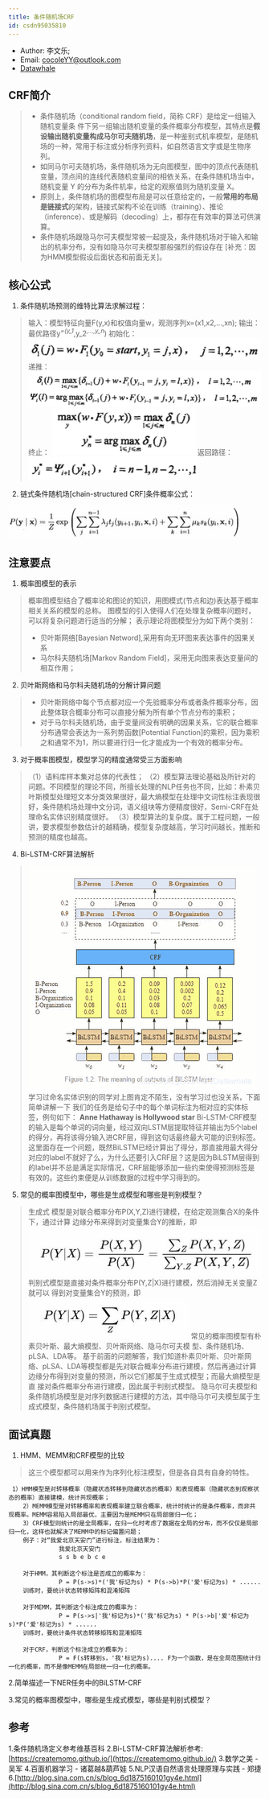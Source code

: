 ```yaml
---
title: 条件随机场CRF
id: csdn95035810
---
```


*   Author: 李文乐;
*   Email: cocoleYY@outlook.com
*   [Datawhale](https://blog.csdn.net/Datawhale/article/details/85100466)

## CRF简介

> *   条件随机场（conditional random field，简称 CRF）是给定一组输入随机变量条 件下另一组输出随机变量的条件概率分布模型，其特点是**假设输出随机变量构成马尔可夫随机场**，是一种鉴别式机率模型，是随机场的一种，常用于标注或分析序列资料，如自然语言文字或是生物序列。
> *   如同马尔可夫随机场，条件随机场为无向图模型，图中的顶点代表随机变量，顶点间的连线代表随机变量间的相依关系，在条件随机场当中，随机变量 Y 的分布为条件机率，给定的观察值则为随机变量 X。
> *   原则上，条件随机场的图模型布局是可以任意给定的，一般**常用的布局是链接式**的架构，链接式架构不论在训练（training）、推论（inference）、或是解码（decoding）上，都存在有效率的算法可供演算。
> *   条件随机场跟隐马尔可夫模型常被一起提及，条件随机场对于输入和输出的机率分布，没有如隐马尔可夫模型那般强烈的假设存在 [补充：因为HMM模型假设后面状态和前面无关]。

## 核心公式

1.  条件随机场预测的维特比算法求解过程：

> 输入：模型特征向量F(y,x)和权值向量w，观测序列x=(x1,x2,…,xn);
> 输出：最优路径y<sup>*=(y_1</sup>*,y_2<sup>*,…,y_n</sup>*)
> 初始化：
> ![在这里插入图片描述](../img/08411567d845ce1a5a5506dfd0420f65.png)
> 递推：
> ![[外链图片转存失败(img-kJCNQlwn-1562508011373)(http://m.qpic.cn/psb?/V11thrEZ18EV2M/aVoN66f4shajQcPrzYsO8fGTiPG*dXNfvppIyuV870Q!/b/dL8AAAAAAAAA&bo=XQJdAAAAAAADFzA!&rf=viewer_4)]](../img/1554111e79c89de498aca5238b7845c3.png)
> 终止：
> ![[外链图片转存失败(img-0OTRjK9j-1562508011381)(http://m.qpic.cn/psb?/V11thrEZ18EV2M/E2aVlLcp*QF8f4vaiX2DqwT3Wq2hwFsPsvR*ZSK6iPg!/b/dLYAAAAAAAAA&bo=HwFcAAAAAAADF3A!&rf=viewer_4)]](../img/e2a0c0ab6c2307d08a8fd32366fb5593.png)
> 返回路径：
> ![[外链图片转存失败(img-YkMFmEjl-1562508011382)(http://m.qpic.cn/psb?/V11thrEZ18EV2M/3udfuP7mwmvBHGj9x5H8V2i5W*p2qH.Um5y.Rlw8Ero!/b/dL8AAAAAAAAA&bo=VAEuAAAAAAADF0k!&rf=viewer_4)]](../img/29afa73dd30d9eb7eabf13cb19b8552e.png)

2.  链式条件随机场[chain-structured CRF]条件概率公式：

![> [外链图片转存失败(img-kxyAJzOw-1562508011384)(https://m.qpic.cn/psb?/V11thrEZ18EV2M/eTdKbPFTkwuSvO5b3v1BQpaBcwx.WNKbs1DDZ42Z3l8!/b/dL4AAAAAAAAA&bo=ywFAAAAAAAARB7o!&rf=viewer_4)]](../img/121851c254f9eb541358dae17f4d90fe.png)

## 注意要点

1.  概率图模型的表示

> 概率图模型结合了概率论和图论的知识，用图模式(节点和边)表达基于概率相关关系的模型的总称。
> 图模型的引入使得人们在处理复杂概率问题时，可以将复杂问题进行适当的分解；
> 表示理论将图模型分为如下两个类别：
> 
> *   贝叶斯网络[Bayesian Netword],采用有向无环图来表达事件的因果关系
> *   马尔科夫随机场[Markov Random Field]，采用无向图来表达变量间的相互作用；

2.  贝叶斯网络和马尔科夫随机场的分解计算问题

> *   贝叶斯网络中每个节点都对应一个先验概率分布或者条件概率分布，因此整体联合概率分布可以直接分解为所有单个节点分布的乘积；
> *   对于马尔科夫随机场，由于变量间没有明确的因果关系，它的联合概率分布通常会表达为一系列势函数[Potential Function]的乘积，因为乘积之和通常不为1，所以要进行归一化才能成为一个有效的概率分布。

3.  对于概率图模型，模型学习的精度通常受三方面影响

> （1）语料库样本集对总体的代表性；
> （2）模型算法理论基础及所针对的问题。不同模型的理论不同，所擅长处理的NLP任务也不同，比如：朴素贝叶斯模型处理短文本分类效果很好，最大熵模型在处理中文词性标注表现很好，条件随机场处理中文分词，语义组块等方便精度很好，Semi-CRF在处理命名实体识别精度很好。
> （3）模型算法的复杂度。属于工程问题，一般讲，要求模型参数估计的越精确，模型复杂度越高，学习时间越长，推断和预测的精度也越高。

4.  Bi-LSTM-CRF算法解析

> ![在这里插入图片描述](../img/a8ae2df22bb6467302032816415107ff.png)
> 学习过命名实体识别的同学对上图肯定不陌生，没有学习过也没关系，下面简单讲解一下
> 我们的任务是给句子中的每个单词标注为相对应的实体标签，例句如下：
> **Anne Hathaway is Hollywood star**
> Bi-LSTM-CRF模型的输入是每个单词的词向量，经过双向LSTM层提取特征并输出为5个label的得分，再将该得分输入进CRF层，得到这句话最终最大可能的识别标签。
> 这里面存在一个问题，既然BiLSTM已经计算出了得分，那直接用最大得分对应的label不就好了么，为什么还要引入CRF层？这是因为BiLSTM层得到的label并不总是满足实际情况，CRF层能够添加一些约束使得预测标签是有效的。这些约束便是从训练数据的过程中学习得到的。

5.  常见的概率图模型中，哪些是生成模型和哪些是判别模型？

> 生成式 模型是对联合概率分布P(X,Y,Z)进行建模，在给定观测集合X的条件下，通过计算 边缘分布来得到对变量集合Y的推断，即
> ![[外链图片转存失败(img-YXeTbND5-1562508011386)(http://m.qpic.cn/psb?/V11thrEZ18EV2M/HnOuUN6yfJE7zNF3HaLQbKYf7q5NWfAsOarpA.xW1XE!/b/dL4AAAAAAAAA&bo=2AFkAAAAAAARF50!&rf=viewer_4)]](../img/0295b60cfff7247d1215f07999717277.png)
> 判别式模型是直接对条件概率分布P(Y,Z|X)进行建模，然后消掉无关变量Z就可以 得到对变量集合Y的预测，即
> ![>[外链图片转存失败(img-nlGeWM14-1562508011387)(http://m.qpic.cn/psb?/V11thrEZ18EV2M/H7KjjCbjrm6P4lYQhapLTfyGPtWWYa3Q0L6Xr*yl2Kk!/b/dL4AAAAAAAAA&bo=QAFSAAAAAAARFzM!&rf=viewer_4)]](../img/8815dc970ad8daf58490c8d000880d8d.png)
> 常见的概率图模型有朴素贝叶斯、最大熵模型、贝叶斯网络、隐马尔可夫模 型、条件随机场、pLSA、LDA等。
> 基于前面的问题解答，我们知道朴素贝叶斯、贝叶斯网络、pLSA、LDA等模型都是先对联合概率分布进行建模，然后再通过计算边缘分布得到对变量的预测，所以它们都属于生成式模型；而最大熵模型是直 接对条件概率分布进行建模，因此属于判别式模型。
> 隐马尔可夫模型和条件随机场模型是对序列数据进行建模的方法，其中隐马尔可夫模型属于生成式模型，条件随机场属于判别式模型。

## 面试真题

1.  HMM、MEMM和CRF模型的比较

> 这三个模型都可以用来作为序列化标注模型，但是各自具有自身的特性。

```
 1）HMM模型是对转移概率（隐藏状态转移到隐藏状态的概率）和表现概率（隐藏状态到观察状态的概率）直接建模，统计共现概率；
    2）MEMM模型是对转移概率和表现概率建立联合概率，统计时统计的是条件概率，而非共现概率。MEMM容易陷入局部最优，主要因为是MEMM只在局部做归一化；
    3）CRF模型则统计的是全局概率，在归一化时考虑了数据在全局的分布，而不仅仅是局部归一化，这样也就解决了MEMM中的标记偏置问题；
    例子：对“我爱北京天安门”进行标注，标注结果为：
              我爱北京天安门
              s s b e b c e

    对于HMM，其判断这个标注是否成立的概率为：
              P = P(s->s)*('我'标记为s) * P(s->b)*P('爱'标记为s) * ......
    训练时，要统计状态转移矩阵和混淆矩阵

    对于MEMM，其判断这个标注成立的概率为：
              P = P(s->s|'我'标记为s)*('我'标记为s) * P(s->b|'爱'标记为s)*P('爱'标记为s) * ......
    训练时，要统计条件状态转移矩阵和混淆矩阵

    对于CRF，判断这个标注成立的概率为：
              P = F(s转移到s，'我'标记为s).... F为一个函数，是在全局范围统计归一化的概率，而不是像MEMM在局部统一归一化的概率。 
```

2.简单描述一下NER任务中的BiLSTM-CRF

3.常见的概率图模型中，哪些是生成式模型，哪些是判别式模型？

## 参考

1.条件随机场定义参考维基百科
2.Bi-LSTM-CRF算法解析参考: [https://createmomo.github.io/](https://createmomo.github.io/)
3.数学之美 - 吴军
4.百面机器学习 - 诸葛越&葫芦娃
5.NLP汉语自然语言处理原理与实践 - 郑捷
6.[http://blog.sina.com.cn/s/blog_6d1875160101gy4e.html](http://blog.sina.com.cn/s/blog_6d1875160101gy4e.html)